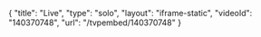 {
    "title": "Live",
    "type": "solo",
    "layout": "iframe-static",
    "videoId": "140370748",
    "url": "\/tvpembed\/140370748"
}